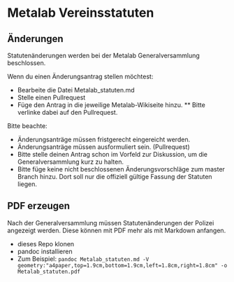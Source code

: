 # Metalab Vereinsstatuten

## Änderungen

Statutenänderungen werden bei der Metalab Generalversammlung beschlossen.

Wenn du einen Änderungsantrag stellen möchtest:
* Bearbeite die Datei Metalab_statuten.md
* Stelle einen Pullrequest
* Füge den Antrag in die jeweilige Metalab-Wikiseite hinzu.
** Bitte verlinke dabei auf den Pullrequest.

Bitte beachte:
* Änderungsanträge müssen fristgerecht eingereicht werden.
* Änderungsanträge müssen ausformuliert sein. (Pullrequest)
* Bitte stelle deinen Antrag schon im Vorfeld zur Diskussion, um die Generalversammlung kurz zu halten.
* Bitte füge keine nicht beschlossenen Änderungsvorschläge zum master Branch hinzu. Dort soll nur die offiziell gültige Fassung der Statuten liegen.

## PDF erzeugen

Nach der Generalversammlung müssen Statutenänderungen der Polizei angezeigt werden. Diese können mit PDF mehr als mit Markdown anfangen.

* dieses Repo klonen
* pandoc installieren
* Zum Beispiel: <code>pandoc Metalab_statuten.md -V geometry:"a4paper,top=1.9cm,bottom=1.9cm,left=1.8cm,right=1.8cm" -o Metalab_statuten.pdf</code>


